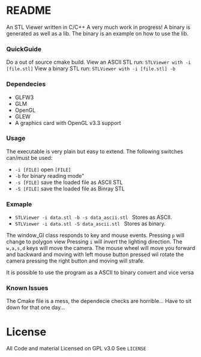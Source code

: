 
# README #

An STL Viewer written in C/C++
A very much work in progress! 
A binary is generated as well as a lib.
The binary is an example on how to use the lib. 

### QuickGuide ###

Do a out of source cmake build.
View an ASCII STL run: ` STLViewer with -i [file.stl] `
View a binary STL run: ` STLViewer with -i [file.stl] -b `

### Dependecies ###
	
* GLFW3
* GLM
* OpenGL
* GLEW
* A graphics card with OpenGL v3.3 support

### Usage ###

The executable is very plain but easy to extend. 
The following switches can/must be used:
	
* `-i [FILE]` 	open `[FILE]`
* `-b`  		for binary reading mode"
* `-s [FILE]` 	save the loaded file as ASCII STL
* `-S [FILE]`	save the loaded file as Binray STL

### Exmaple ###

* `STLViewer -i data.stl -b -s data_ascii.stl ` Stores as ASCII.
* `STLViewer -i data.stl -S data_ascii.stl ` Stores as binary.


The window_Gl class responds to key and mouse events. 
Pressing `p` will change to polygon view
Pressing `i` will *invert* the lighting direction.
The `w,a,s,d` keys will move the camera.
The mouse wheel will move you forward and backward
and moving with left mouse button pressed wil rotate the camera
pressing the right button and moving will strafe.


It is possible to use the program as a ASCII to binary convert
and vice versa

### Known Issues ###

The Cmake file is a mess, the dependecie checks are horrible...
Have to sit down for that one day...

# License #
All Code and material Licensed on GPL v3.0
See `LICENSE`